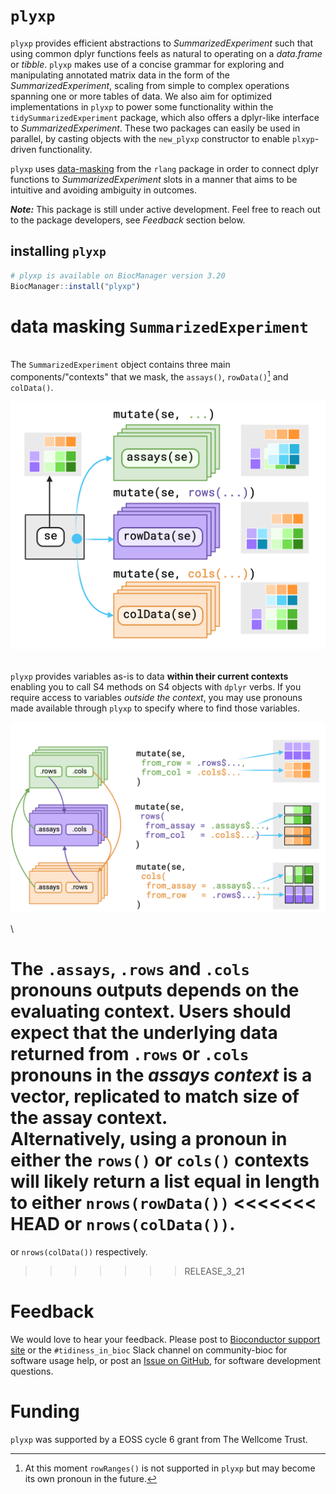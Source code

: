 # `plyxp`

`plyxp` provides efficient abstractions to *SummarizedExperiment* such
that using common dplyr functions feels as natural to operating on a
*data.frame* or *tibble*.
`plyxp` makes use of a concise grammar for exploring and manipulating annotated
matrix data in the form of the *SummarizedExperiment*, scaling from simple to
complex operations spanning one or more tables of data.
We also aim for optimized implementations in `plyxp` to power some functionality
within the `tidySummarizedExperiment` package, which also offers a dplyr-like
interface to *SummarizedExperiment*. These two packages can easily be used in
parallel, by casting objects with the `new_plyxp` constructor to enable
`plxyp`-driven functionality.

`plyxp` uses
[data-masking](https://rlang.r-lib.org/reference/topic-data-mask-programming.html)
from the `rlang` package in order to connect dplyr functions to
*SummarizedExperiment* slots in a manner that aims to be intuitive and avoiding
ambiguity in outcomes.

***Note:***  This package is still under active development. Feel free to reach
out to the package developers, see *Feedback* section below.

## installing `plyxp`

```r
# plyxp is available on BiocManager version 3.20
BiocManager::install("plyxp")
```

# data masking `SummarizedExperiment`

\
The `SummarizedExperiment` object contains three main components/"contexts" that we mask,
the `assays()`, `rowData()`[^1] and `colData()`.

[^1]: At this moment `rowRanges()` is not supported in `plyxp` but may become
its own pronoun in the future.

![Simplified view of data masking structure. Figure made with [Biorender](https://biorender.com)](man/figures/Overview-bindings.png)

\
`plyxp` provides variables as-is to data **within their current contexts** enabling you
to call S4 methods on S4 objects with `dplyr` verbs. If you require access to
variables _outside the context_, you may use
pronouns made available through `plyxp` to specify where to find those
variables.

![Simplified view of reshaping pronouns. Arrows indicates to where the pronoun provides access. For each pronoun listed, there is an `_asis` variant that returns underlying data without reshaping it to fit the context. Figure made with [Biorender](https://biorender.com)](man/figures/Overview-pronouns.png)

\

The `.assays`, `.rows` and `.cols` pronouns outputs depends on the evaluating
context. Users should expect that the underlying data returned from `.rows` or
`.cols` pronouns in the _**assays context**_ is a vector, replicated to match
size of the assay context.
\
Alternatively, using a pronoun in either the `rows()` or `cols()`
contexts will likely return a list equal in length to either `nrows(rowData())`
<<<<<<< HEAD
or `nrows(colData())`.
=======
or `nrows(colData())` respectively.
>>>>>>> RELEASE_3_21

# Feedback

We would love to hear your feedback. Please post to
[Bioconductor support site](https://support.bioconductor.org)
or the
`#tidiness_in_bioc` Slack channel on community-bioc
for software usage help,
or post an
[Issue on GitHub](https://github.com/jtlandis/plyxp/issues),
for software development questions.

# Funding

`plyxp` was supported by a EOSS cycle 6 grant from The Wellcome Trust.

